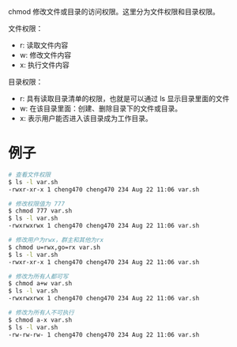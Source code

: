 chmod 修改文件或目录的访问权限。这里分为文件权限和目录权限。

文件权限：
- r: 读取文件内容
- w: 修改文件内容
- x: 执行文件内容

目录权限：
- r: 具有读取目录清单的权限，也就是可以通过 ls 显示目录里面的文件
- w: 在该目录里面：创建、删除目录下的文件或目录。
- x: 表示用户能否进入该目录成为工作目录。


# 例子

```sh
# 查看文件权限
$ ls -l var.sh
-rwxr-xr-x 1 cheng470 cheng470 234 Aug 22 11:06 var.sh

# 修改权限值为 777
$ chmod 777 var.sh
$ ls -l var.sh
-rwxrwxrwx 1 cheng470 cheng470 234 Aug 22 11:06 var.sh

# 修改用户为rwx，群主和其他为rx
$ chmod u=rwx,go=rx var.sh
$ ls -l var.sh
-rwxr-xr-x 1 cheng470 cheng470 234 Aug 22 11:06 var.sh

# 修改为所有人都可写
$ chmod a+w var.sh
$ ls -l var.sh
-rwxrwxrwx 1 cheng470 cheng470 234 Aug 22 11:06 var.sh

# 修改为所有人不可执行
$ chmod a-x var.sh
$ ls -l var.sh
-rw-rw-rw- 1 cheng470 cheng470 234 Aug 22 11:06 var.sh
```